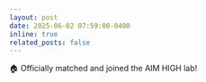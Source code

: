 ```yaml
---
layout: post
date: 2025-06-02 07:59:00-0400
inline: true
related_posts: false
---
```


:house: Officially matched and joined the AIM HIGH lab!
